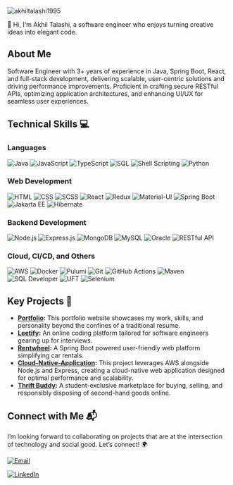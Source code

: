 <p align="left"> <img src="https://komarev.com/ghpvc/?username=akhiltalashi1995&label=Profile%20views&color=0e75b6&style=flat" alt="akhiltalashi1995" /> </p>
👋 Hi, I'm Akhil Talashi, a software engineer who enjoys turning creative ideas into elegant code.

## About Me
Software Engineer with 3+ years of experience in Java, Spring Boot, React, and full-stack development, delivering scalable, user-centric solutions and driving performance improvements. Proficient in crafting secure RESTful APIs, optimizing application architectures, and enhancing UI/UX for seamless user experiences.

## Technical Skills 💻

### Languages
![Java](https://img.shields.io/badge/Java-007396?style=for-the-badge&logo=java&logoColor=white)
![JavaScript](https://img.shields.io/badge/JavaScript-F7DF1E?style=for-the-badge&logo=javascript&logoColor=black)
![TypeScript](https://img.shields.io/badge/TypeScript-007ACC?style=for-the-badge&logo=typescript&logoColor=white)
![SQL](https://img.shields.io/badge/SQL-4479A1?style=for-the-badge&logo=postgresql&logoColor=white)
![Shell Scripting](https://img.shields.io/badge/Shell_Scripting-4EAA25?style=for-the-badge&logo=gnu-bash&logoColor=white)
![Python](https://img.shields.io/badge/Python-3776AB?style=for-the-badge&logo=python&logoColor=white)

### Web Development
![HTML](https://img.shields.io/badge/HTML-E34F26?style=for-the-badge&logo=html5&logoColor=white)
![CSS](https://img.shields.io/badge/CSS-1572B6?style=for-the-badge&logo=css3&logoColor=white)
![SCSS](https://img.shields.io/badge/SCSS-CC6699?style=for-the-badge&logo=sass&logoColor=white)
![React](https://img.shields.io/badge/React-61DAFB?style=for-the-badge&logo=react&logoColor=black)
![Redux](https://img.shields.io/badge/Redux-764ABC?style=for-the-badge&logo=redux&logoColor=white)
![Material-UI](https://img.shields.io/badge/Material--UI-0081CB?style=for-the-badge&logo=mui&logoColor=white)
![Spring Boot](https://img.shields.io/badge/Spring_Boot-6DB33F?style=for-the-badge&logo=spring-boot&logoColor=white)
![Jakarta EE](https://img.shields.io/badge/Jakarta%20EE-0088CC?style=for-the-badge&logo=jakartaee&logoColor=white)
![Hibernate](https://img.shields.io/badge/Hibernate-59666C?style=for-the-badge&logo=hibernate&logoColor=white)

### Backend Development
![Node.js](https://img.shields.io/badge/Node.js-339933?style=for-the-badge&logo=node-dot-js&logoColor=white)
![Express.js](https://img.shields.io/badge/Express.js-000000?style=for-the-badge&logo=express&logoColor=white)
![MongoDB](https://img.shields.io/badge/MongoDB-47A248?style=for-the-badge&logo=mongodb&logoColor=white)
![MySQL](https://img.shields.io/badge/MySQL-4479A1?style=for-the-badge&logo=mysql&logoColor=white)
![Oracle](https://img.shields.io/badge/Oracle-F80000?style=for-the-badge&logo=oracle&logoColor=white)
![RESTful API](https://img.shields.io/badge/RESTful%20API-02569B?style=for-the-badge&logo=api&logoColor=white)

### Cloud, CI/CD, and Others
![AWS](https://img.shields.io/badge/AWS-232F3E?style=for-the-badge&logo=amazon-aws&logoColor=white)
![Docker](https://img.shields.io/badge/Docker-2496ED?style=for-the-badge&logo=docker&logoColor=white)
![Pulumi](https://img.shields.io/badge/Pulumi-512BD4?style=for-the-badge&logo=pulumi&logoColor=white)
![Git](https://img.shields.io/badge/Git-F05032?style=for-the-badge&logo=git&logoColor=white)
![GitHub Actions](https://img.shields.io/badge/GitHub_Actions-2088FF?style=for-the-badge&logo=github-actions&logoColor=white)
![Maven](https://img.shields.io/badge/Maven-C71A36?style=for-the-badge&logo=apache-maven&logoColor=white)
![SQL Developer](https://img.shields.io/badge/SQL_Developer-0081CB?style=for-the-badge&logo=oracle&logoColor=white)
![UFT](https://img.shields.io/badge/UFT-6DB33F?style=for-the-badge&logo=appium&logoColor=white)
![Selenium](https://img.shields.io/badge/Selenium-43B02A?style=for-the-badge&logo=selenium&logoColor=white)


## Key Projects 💎
- **[Portfolio](https://www.akhiltalashi.dev/):** This portfolio website showcases my work, skills, and personality beyond the confines of a traditional resume.
- **[Leetify](https://leetify.vercel.app/):** An online coding platform tailored for software engineers gearing up for interviews.
- **[Rentwheel](https://github.com/AkhilTalashi1995/Rentwheel):** A Spring Boot powered user-friendly web platform simplifying car rentals.
- **[Cloud-Native-Application](https://github.com/AkhilTalashi1995/Cloud-Native-Application):** This project leverages AWS alongside Node.js and Express, creating a cloud-native web application designed for optimal performance and scalability.
- **[Thrift Buddy](https://www.figma.com/proto/4UcQF4vUClvu2RiTJj931i/ThriftBuddy?node-id=303-2774&scaling=scale-down&page-id=0%3A1&starting-point-node-id=303%3A2774&show-proto-sidebar=1&t=HCgOGOoOIYAbw1mt-9):** A student-exclusive marketplace for buying, selling, and responsibly disposing of second-hand goods online.


## Connect with Me 📬

I’m looking forward to collaborating on projects that are at the intersection of technology and social good. Let’s connect! 🌍

[![Email](https://img.shields.io/badge/Email-95akhiltalashi%40gmail.com-red)](mailto:95akhiltalashi@gmail.com)

[![LinkedIn](https://img.shields.io/badge/LinkedIn-Akhil%20Talashi-blue)](https://www.linkedin.com/in/akhil-talashi)

